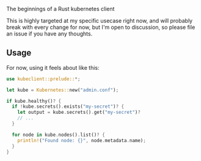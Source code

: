 The beginnings of a Rust kubernetes client

This is highly targeted at my specific usecase right now, and will probably break with every change for now,
but I'm open to discussion, so please file an issue if you have any thoughts.

## Usage

For now, using it feels about like this:

```rust
use kubeclient::prelude::*;

let kube = Kubernetes::new("admin.conf");

if kube.healthy()? {
  if !kube.secrets().exists("my-secret")? {
    let output = kube.secrets().get("my-secret")?
    // ...
  }

  for node in kube.nodes().list()? {
    println!("Found node: {}", node.metadata.name);
  }
}
```
